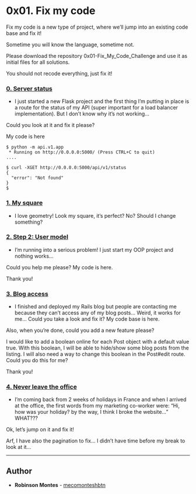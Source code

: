 # 0x01. Fix my code

Fix my code is a new type of project, where we’ll jump into an existing code base and fix it!

Sometime you will know the language, sometime not.

Please download the repository 0x01-Fix_My_Code_Challenge and use it as initial files for all solutions.

You should not recode everything, just fix it!

### [0. Server status](./status_server/)
* I just started a new Flask project and the first thing I’m putting in place is a route for the status of my API (super important for a load balancer implementation).
But I don’t know why it’s not working…

Could you look at it and fix it please?

My code is here
```
$ python -m api.v1.app 
 * Running on http://0.0.0.0:5000/ (Press CTRL+C to quit)
....
```
```
$ curl -XGET http://0.0.0.0:5000/api/v1/status
{
  "error": "Not found"
}
$
```

### [1. My square](./square.py)
* I love geometry! 
Look my square, it’s perfect? No? Should I change something?

### [2. Step 2: User model](./user.py)
* I’m running into a serious problem! 
I just start my OOP project and nothing works…

Could you help me please? My code is here.

Thank you!

### [3. Blog access](./blog)
* I finished and deployed my Rails blog but people are contacting me because they can’t access any of my blog posts… Weird, it works for me…
Could you take a look and fix it? My code base is here.

Also, when you’re done, could you add a new feature please?

I would like to add a boolean online for each Post object with a default value true. With this boolean, I will be able to hide/show some blog posts from the listing. I will also need a way to change this boolean in the Post#edit route. Could you do this for me?

Thank you!

### [4. Never leave the office](./react-blog)
* I’m coming back from 2 weeks of holidays in France and when I arrived at the office, the first words from my marketing co-worker were: “Hi, how was your holiday? by the way, I think I broke the website…”
WHAT???

Ok, let’s jump on it and fix it!

Arf, I have also the pagination to fix… I didn’t have time before my break to look at it…

---

## Author
* **Robinson Montes** - [mecomonteshbtn](https://github.com/mecomonteshbtn)